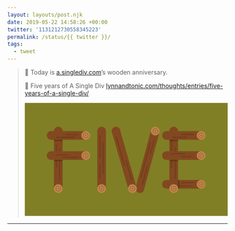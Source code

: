 ```yaml
---
layout: layouts/post.njk
date: 2019-05-22 14:58:26 +00:00
twitter: '1131212730558345223'
permalink: /status/{{ twitter }}/
tags: 
  - tweet
---
```


> 🌲 Today is [a.singlediv.com](https://a.singlediv.com)’s wooden anniversary.
> 
> 📝 Five years of A Single Div [lynnandtonic.com/thoughts/entries/five-years-of-a-single-div/](https://lynnandtonic.com/thoughts/entries/five-years-of-a-single-div/) 
> 
> ![An illustration of the word FIVE made of wooden logs.](/img/1131212730558345223-D7LfYltUYAEpSd6.png)

---
